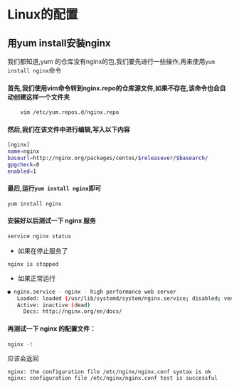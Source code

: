 # Linux的配置
## 用yum install安装nginx
我们都知道,yum 的仓库没有nginx的包,我们要先进行一些操作,再来使用`yum install nginx`命令
#### 首先,我们使用vim命令转到nginx.repo的仓库源文件,如果不存在,该命令也会自动创建这样一个文件夹
```bash
    vim /etc/yum.repos.d/nginx.repo
```

#### 然后,我们在该文件中进行编辑,写入以下内容
```bash
[nginx]
name=nginx
baseurl=http://nginx.org/packages/centos/$releasever/$basearch/
gpgcheck=0
enabled=1
```

#### 最后,运行`yum install nginx`即可
```bash
yum install nginx
```

#### 安装好以后测试一下 nginx 服务
```bash
service nginx status
```
- 如果在停止服务了
```
nginx is stopped
```

- 如果正常运行
```bash
● nginx.service - nginx - high performance web server
   Loaded: loaded (/usr/lib/systemd/system/nginx.service; disabled; vendor preset: disabled)
   Active: inactive (dead)
     Docs: http://nginx.org/en/docs/
```

#### 再测试一下 nginx 的配置文件：
```bash
nginx -t
```
应该会返回
```
nginx: the configuration file /etc/nginx/nginx.conf syntax is ok
nginx: configuration file /etc/nginx/nginx.conf test is successful
```